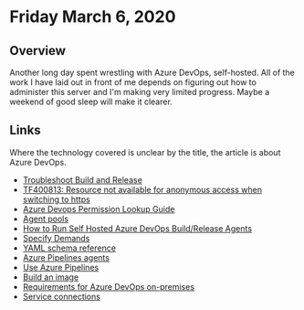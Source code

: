 # Friday March 6, 2020

## Overview


Another long day spent wrestling with Azure DevOps, self-hosted. All of the work I have laid out in front of me depends on figuring out how to administer this server and I'm making very limited progress. Maybe a weekend of good sleep will make it clearer.

## Links

Where the technology covered is unclear by the title, the article is about Azure DevOps.

* [Troubleshoot Build and Release](https://docs.microsoft.com/en-us/azure/devops/pipelines/troubleshooting?view=azure-devops#config-fails-while-testing-agent-connection-on-premises-tfs-only)
* [TF400813: Resource not available for anonymous access when switching to https](https://github.com/microsoft/azure-pipelines-agent/issues/2214)
* [Azure Devops Permission Lookup Guide](https://github.com/microsoft/azure-pipelines-agent/issues/2214)
* [Agent pools](https://docs.microsoft.com/en-us/azure/devops/pipelines/agents/pools-queues?view=azure-devops&tabs=yaml%2Cbrowser)
* [How to Run Self Hosted Azure DevOps Build/Release Agents](https://www.bmc.com/blogs/azure-devops-build-release-agents/)
* [Specify Demands](https://docs.microsoft.com/en-us/azure/devops/pipelines/process/demands?view=azure-devops&tabs=yaml)
* [YAML schema reference](https://docs.microsoft.com/en-us/azure/devops/pipelines/yaml-schema?view=azure-devops&tabs=example%2Cparameter-schema#demands)
* [Azure Pipelines agents](https://docs.microsoft.com/en-us/azure/devops/pipelines/agents/agents?view=azure-devops&tabs=browser)
* [Use Azure Pipelines](https://docs.microsoft.com/en-us/azure/devops/pipelines/get-started/pipelines-get-started?view=azure-devops)
* [Build an image](https://docs.microsoft.com/en-us/azure/devops/pipelines/ecosystems/containers/build-image?view=azure-devops)
* [Requirements for Azure DevOps on-premises](https://docs.microsoft.com/en-us/azure/devops/server/requirements?view=azure-devops)
* [Service connections](https://docs.microsoft.com/en-us/azure/devops/pipelines/library/service-endpoints?view=azure-devops&tabs=yaml)
